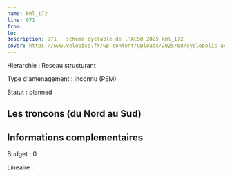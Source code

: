 ```yaml
---
name: kml_172 
line: 971
from: 
to:  
description: 971 - schema cyclable de l'ACSO 2025 kml_172 
cover: https://www.velooise.fr/wp-content/uploads/2025/08/cyclopolis-acso-971.jpg
---
```

Hierarchie : Reseau structurant

Type d'amenagement : inconnu (PEM)

Statut : planned

## Les troncons (du Nord au Sud)

## Informations complementaires

Budget  : 0 

Lineaire :

